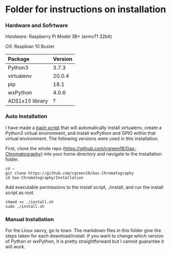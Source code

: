 # Folder for instructions on installation
### Hardware and Sofrtware
*Hardware*: Raspberry Pi Model 3B+ (armv71 32bit)

*OS*: Raspbian 10 Buster

|Package     | Version |
|:-----------|:--------|
| Python3 | 3.7.3 |
| virtualenv | 20.0.4 |
| pip | 18.1 |
| wxPython | 4.0.6 |
| ADS1x15 library | ? | 

### Auto Installation
I have made a [bash script](https://github.com/cgreen18/Gas-Chromatography/blob/master/Installation/install.sh) that will automatically install virtualenv, create a Python3 virtual environment, and install wxPython and GPIO within that virtual environment. The following versions were used in this installation.



First, clone the whole repo (https://github.com/cgreen18/Gas-Chromatography) into your home directory and navigate to the Installation folder.
```
cd ~
git clone https://github.com/cgreen18/Gas-Chromatography
cd Gas-Chromatography/Installation
```

Add executable permissions to the install script, ./install, and run the install script as root.
```
chmod +x ./install.sh
sudo ./install.sh
```

### Manual Installation
For the Linux savvy, go to town. The markdown files in this folder give the steps taken for each download/install. If you want to change which version of Python or wxPython, it is pretty straightforward but I cannot guarantee it will work.
